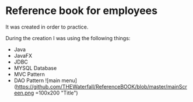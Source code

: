 # Reference book for employees
It was created in order to practice. 

During the creation I was using the following things: 
* Java 
* JavaFX
* JDBC
* MYSQL Database
* MVC Pattern
* DAO Pattern
![main menu](https://github.com/THEWaterfall/ReferenceBOOK/blob/master/mainScreen.png =100x200 "Title")
